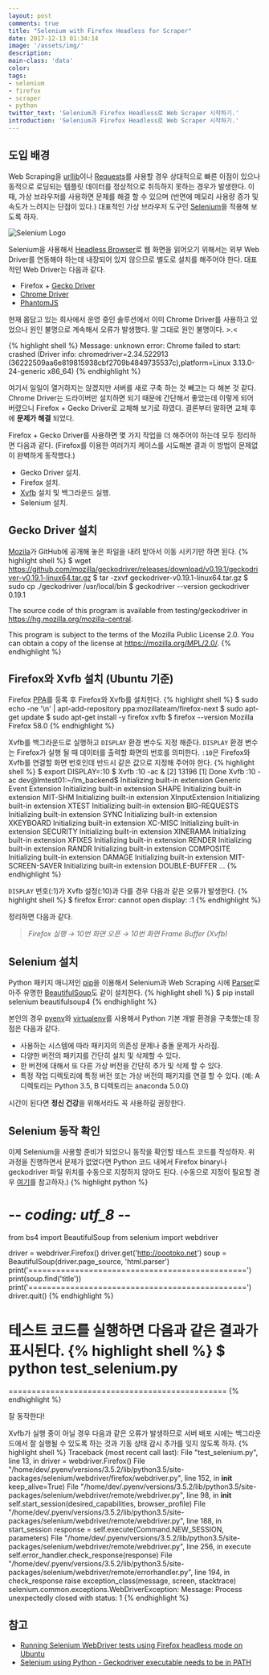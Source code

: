 ```yaml
---
layout: post
comments: true
title: "Selenium with Firefox Headless for Scraper"
date: 2017-12-13 01:34:14
image: '/assets/img/'
description:
main-class: 'data'
color:
tags:
- selenium
- firefox
- scraper
- python
twitter_text: 'Selenium과 Firefox Headless로 Web Scraper 시작하기.'
introduction: 'Selenium과 Firefox Headless로 Web Scraper 시작하기.'
---
```


## 도입 배경
Web Scraping을 [urllib](https://docs.python.org/3/library/urllib.html)이나 [Requests](http://docs.python-requests.org/en/master/)를 사용할 경우 상대적으로 빠른 이점이 있으나 동적으로 로딩되는 템플릿 데이터를 정상적으로 취득하지 못하는 경우가 발생한다. 이 때, 가상 브라우저를 사용하면 문제를 해결 할 수 있으며 (반면에 메모리 사용량 증가 및 속도가 느려지는 단점이 있다.) 대표적인 가상 브라우저 도구인 [Selenium](http://www.seleniumhq.org/)을 적용해 보도록 하자.

![Selenium Logo](http://cdn.oootoko.net/blog/assets/img/selenium-with-firefox-headless-for-scraper/selenium-logo.png)

Selenium을 사용해서 [Headless Browser](https://en.wikipedia.org/wiki/Headless_browser)로 웹 화면을 읽어오기 위해서는 외부 Web Driver를 연동해야 하는데 내장되어 있지 않으므로 별도로 설치를 해주어야 한다. 대표적인 Web Driver는 다음과 같다.
- Firefox + [Gecko Driver](https://github.com/mozilla/geckodriver/releases)
- [Chrome Driver](https://sites.google.com/a/chromium.org/chromedriver/downloads)
- [PhantomJS](http://phantomjs.org/download.html)

현재 몸담고 있는 회사에서 운영 중인 솔루션에서 이미 Chrome Driver를 사용하고 있었으나 원인 불명으로 계속해서 오류가 발생했다. 말 그대로 원인 불명이다. >.<

{% highlight shell %}
Message: unknown error: Chrome failed to start: crashed
  (Driver info: chromedriver=2.34.522913 (36222509aa6e819815938cbf2709b4849735537c),platform=Linux 3.13.0-24-generic x86_64)
{% endhighlight %}

여기서 일일이 열거하지는 않겠지만 서버를 새로 구축 하는 것 빼고는 다 해본 것 같다. Chrome Driver는 드라이버만 설치하면 되기 때문에 간단해서 좋았는데 이렇게 되어 버렸으니 Firefox + Gecko Driver로 교체해 보기로 하였다. 결론부터 말하면 교체 후에 **문제가 해결** 되었다.

Firefox + Gecko Driver를 사용하면 몇 가지 작업을 더 해주어야 하는데 모두 정리하면 다음과 같다. (Firefox를 이용한 여러가지 케이스를 시도해본 결과 이 방법이 문제없이 완벽하게 동작했다.)
- Gecko Driver 설치.
- Firefox 설치.
- [Xvfb](https://en.wikipedia.org/wiki/Xvfb) 설치 및 백그라운드 실행.
- Selenium 설치.

## Gecko Driver 설치
[Mozila](https://www.mozilla.org/ko/)가 GitHub에 공개해 놓은 파일을 내려 받아서 이동 시키기만 하면 된다.
{% highlight shell %}
$ wget https://github.com/mozilla/geckodriver/releases/download/v0.19.1/geckodriver-v0.19.1-linux64.tar.gz
$ tar -zxvf geckodriver-v0.19.1-linux64.tar.gz
$ sudo cp ./geckodriver /usr/local/bin
$ geckodriver --version
geckodriver 0.19.1

The source code of this program is available from
testing/geckodriver in https://hg.mozilla.org/mozilla-central.

This program is subject to the terms of the Mozilla Public License 2.0.
You can obtain a copy of the license at https://mozilla.org/MPL/2.0/.
{% endhighlight %}

## Firefox와 Xvfb 설치 (Ubuntu 기준)
Firefox [PPA](https://help.ubuntu.com/community/PPA)를 등록 후 Firefox와 Xvfb를 설치한다.
{% highlight shell %}
$ sudo echo -ne \'\n\' | apt-add-repository ppa:mozillateam/firefox-next
$ sudo apt-get update
$ sudo apt-get install -y firefox xvfb
$ firefox --version
Mozilla Firefox 58.0
{% endhighlight %}

Xvfb를 백그라운드로 실행하고 `DISPLAY` 환경 변수도 지정 해준다. `DISPLAY` 환경 변수는 Firefox가 실행 될 때 데이터를 출력할 화면의 번호를 의미한다. `:10`은 Firefox와 Xvfb를 연결할 화면 번호인데 반드시 같은 값으로 지정해 주어야 한다. 
{% highlight shell %}
$ export DISPLAY=:10
$ Xvfb :10 -ac &
[2] 13196
[1]   Done                    Xvfb :10 -ac
dev@lmtest01:~/lm_backend$ Initializing built-in extension Generic Event Extension
Initializing built-in extension SHAPE
Initializing built-in extension MIT-SHM
Initializing built-in extension XInputExtension
Initializing built-in extension XTEST
Initializing built-in extension BIG-REQUESTS
Initializing built-in extension SYNC
Initializing built-in extension XKEYBOARD
Initializing built-in extension XC-MISC
Initializing built-in extension SECURITY
Initializing built-in extension XINERAMA
Initializing built-in extension XFIXES
Initializing built-in extension RENDER
Initializing built-in extension RANDR
Initializing built-in extension COMPOSITE
Initializing built-in extension DAMAGE
Initializing built-in extension MIT-SCREEN-SAVER
Initializing built-in extension DOUBLE-BUFFER
...
{% endhighlight %}

`DISPLAY` 번호(:1)가 Xvfb 설정(:10)과 다를 경우 다음과 같은 오류가 발생한다.
{% highlight shell %}
$ firefox
Error: cannot open display: :1
{% endhighlight %}

정리하면 다음과 같다.
>*Firefox 실행 → 10번 화면 오픈 → 10번 화면 Frame Buffer (Xvfb)*

## Selenium 설치
Python 패키지 매니저인 [pip](https://ko.wikipedia.org/wiki/Pip_(%ED%8C%A8%ED%82%A4%EC%A7%80_%EA%B4%80%EB%A6%AC%EC%9E%90))을 이용해서 Selenium과 Web Scraping 시에 [Parser](https://ko.wikipedia.org/wiki/%EA%B5%AC%EB%AC%B8_%EB%B6%84%EC%84%9D)로 아주 유명한 [BeautifulSoup](https://www.crummy.com/software/BeautifulSoup/)도 같이 설치한다.
{% highlight shell %}
$ pip install selenium beautifulsoup4
{% endhighlight %}

본인의 경우 [pyenv](https://github.com/pyenv/pyenv)와 [virtualenv](https://github.com/pyenv/pyenv-virtualenv)를 사용해서 Python 기본 개발 환경을 구축했는데 장점은 다음과 같다.

- 사용하는 시스템에 따라 패키지의 의존성 문제나 충돌 문제가 사라짐.
- 다양한 버전의 패키지를 간단히 설치 및 삭제할 수 있다.
- 한 버전에 대해서 또 다른 가상 버전을 간단히 추가 및 삭제 할 수 있다.
- 특정 작업 디렉토리에 특정 버전 또는 가상 버전의 패키지를 연결 할 수 있다. (예: A 디렉토리는 Python 3.5, B 디렉토리는 anaconda 5.0.0)

시간이 된다면 **정신 건강**을 위해서라도 꼭 사용하길 권장한다.

## Selenium 동작 확인
이제 Selenium을 사용할 준비가 되었으니 동작을 확인할 테스트 코드를 작성하자. 위 과정을 진행하면서 문제가 없었다면 Python 코드 내에서 Firefox binary나 geckodriver 파일 위치를 수동으로 지정하지 않아도 된다. (수동으로 지정이 필요할 경우 [여기](https://stackoverflow.com/questions/40208051/selenium-using-python-geckodriver-executable-needs-to-be-in-path)를 참고하자.)
{% highlight python %}
# -*- coding: utf_8 -*-

from bs4 import BeautifulSoup
from selenium import webdriver

driver = webdriver.Firefox()
driver.get('http://oootoko.net')
soup = BeautifulSoup(driver.page_source, 'html.parser')
print('===============================================')
print(soup.find('title'))
print('===============================================')
driver.quit()
{% endhighlight %}

테스트 코드를 실행하면 다음과 같은 결과가 표시된다.
{% highlight shell %}
$ python test_selenium.py 
===============================================
<title>OOOTOKO</title>
===============================================
{% endhighlight %}

잘 동작한다!

Xvfb가 실행 중이 아닐 경우 다음과 같은 오류가 발생하므로 서버 배포 시에는 백그라운드에서 잘 실행될 수 있도록 하는 것과 기동 상태 감시 추가를 잊지 않도록 하자.
{% highlight shell %}
Traceback (most recent call last):
  File "test_selenium.py", line 13, in <module>
    driver = webdriver.Firefox()
  File "/home/dev/.pyenv/versions/3.5.2/lib/python3.5/site-packages/selenium/webdriver/firefox/webdriver.py", line 152, in __init__
    keep_alive=True)
  File "/home/dev/.pyenv/versions/3.5.2/lib/python3.5/site-packages/selenium/webdriver/remote/webdriver.py", line 98, in __init__
    self.start_session(desired_capabilities, browser_profile)
  File "/home/dev/.pyenv/versions/3.5.2/lib/python3.5/site-packages/selenium/webdriver/remote/webdriver.py", line 188, in start_session
    response = self.execute(Command.NEW_SESSION, parameters)
  File "/home/dev/.pyenv/versions/3.5.2/lib/python3.5/site-packages/selenium/webdriver/remote/webdriver.py", line 256, in execute
    self.error_handler.check_response(response)
  File "/home/dev/.pyenv/versions/3.5.2/lib/python3.5/site-packages/selenium/webdriver/remote/errorhandler.py", line 194, in check_response
    raise exception_class(message, screen, stacktrace)
selenium.common.exceptions.WebDriverException: Message: Process unexpectedly closed with status: 1
{% endhighlight %}

## 참고
- [Running Selenium WebDriver tests using Firefox headless mode on Ubuntu](https://medium.com/@griggheo/running-selenium-webdriver-tests-using-firefox-headless-mode-on-ubuntu-d32500bb6af2)
- [Selenium using Python - Geckodriver executable needs to be in PATH
](https://stackoverflow.com/questions/40208051/selenium-using-python-geckodriver-executable-needs-to-be-in-path)
